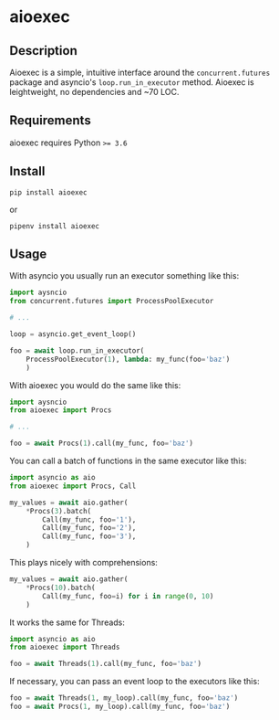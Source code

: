 
# aioexec


## Description

Aioexec is a simple, intuitive interface around the `concurrent.futures` package and asyncio's `loop.run_in_executor` method. Aioexec is leightweight, no dependencies and ~70 LOC.


## Requirements

aioexec requires Python `>= 3.6`


## Install

    pip install aioexec

or

    pipenv install aioexec


## Usage

With asyncio you usually run an executor something like this:

```python
import aysncio
from concurrent.futures import ProcessPoolExecutor

# ...

loop = asyncio.get_event_loop()

foo = await loop.run_in_executor(
    ProcessPoolExecutor(1), lambda: my_func(foo='baz')
    )
```

With aioexec you would do the same like this:

```python
import aysncio
from aioexec import Procs

# ...

foo = await Procs(1).call(my_func, foo='baz') 
```

You can call a batch of functions in the same executor like this:

```python
import asyncio as aio
from aioexec import Procs, Call

my_values = await aio.gather(
    *Procs(3).batch(
        Call(my_func, foo='1'),
        Call(my_func, foo='2'),
        Call(my_func, foo='3'),
    )
```

This plays nicely with comprehensions:

```python
my_values = await aio.gather(
    *Procs(10).batch(
        Call(my_func, foo=i) for i in range(0, 10)
    )
```

It works the same for Threads:

```python
import asyncio as aio
from aioexec import Threads

foo = await Threads(1).call(my_func, foo='baz') 

```

If necessary, you can pass an event loop to the executors like this:

```python
foo = await Threads(1, my_loop).call(my_func, foo='baz') 
foo = await Procs(1, my_loop).call(my_func, foo='baz') 
```




